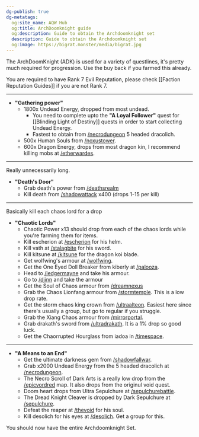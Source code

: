 ```yaml
---
dg-publish: true
dg-metatags:
  og:site_name: AQW Hub
  og:title: ArchDoomknight guide
  og:description: Guide to obtain the Archdoomknight set
  description: Guide to obtain the Archdoomknight set
  og:image: https://bigrat.monster/media/bigrat.jpg
---
```

The ArchDoomKnight (ADK) is used for a variety of questlines, it's pretty much required for progression. Use the buy back if you farmed this already.

You are required to have Rank 7 Evil Reputation, please check [[Faction Reputation Guides]] if you are not Rank 7.

---

- **"Gathering power"**
	- 1800x Undead Energy, dropped from most undead.
		- You need to complete upto the **"A Loyal Follower"** quest for [[Blinding Light of Destiny]] quests in order to start collecting Undead Energy.
		- Fastest to obtain from [/necrodungeon](http://aqwwiki.wikidot.com/necropolis-dungeon) 5 headed dracolich.
	- 500x Human Souls from [/noxustower](http://aqwwiki.wikidot.com/noxus-tower).
	- 600x Dragon Energy, drops from most dragon kin, I recommend killing mobs at [/etherwardes](http://aqwwiki.wikidot.com/etherstorm-war-desoloth).

---

Really unnecessarily long.
- **"Death's Door"**
	- Grab death's power from [/deathsrealm](http://aqwwiki.wikidot.com/death-s-realm)
	- Kill death from [/shadowattack](http://aqwwiki.wikidot.com/souls-of-the-dead) x400 (drops 1-15 per kill)

---

Basically kill each chaos lord for a drop
- **"Chaotic Lords"**
	- Chaotic Power x13 should drop from each of the chaos lords while you're farming them for items.
	- Kill escherion at [/escherion](http://aqwwiki.wikidot.com/escherion-s-tower) for his helm.
	- Kill vath at [/stalagbite](http://aqwwiki.wikidot.com/stalagbite-location) for his sword.
	- Kill kitsune at [/kitsune](http://aqwwiki.wikidot.com/kitsune-s-lair) for the dragon koi blade.
	- Get wolfwing's armour at [/wolfwing](http://aqwwiki.wikidot.com/wolfwing-s-lair).
	- Get the One Eyed Doll Breaker from kiberly at [/palooza](http://aqwwiki.wikidot.com/lorestockapalooza).
	- Head to [/ledgermayne](http://aqwwiki.wikidot.com/ledgermayne-location) and take his armour.
	- Go to [/djinn](http://aqwwiki.wikidot.com/djinn) and take the armour
	- Get the Soul of Chaos armour from [/dreamnexus](http://aqwwiki.wikidot.com/dream-nexus)
	- Grab the Chaos Lionfang armour from [/stormtemple](http://aqwwiki.wikidot.com/the-storm-temple). This is a low drop rate.
	- Get the storm chaos king crown from [/ultraalteon](http://aqwwiki.wikidot.com/ultra-alteon-monster-1). Easiest here since there's usually a group, but go to regular if you struggle.
	- Grab the Xiang Chaos armour from [/mirrorportal](http://aqwwiki.wikidot.com/mirror-portal).
	- Grab drakath's sword from [/ultradrakath](http://aqwwiki.wikidot.com/ultra-drakath). It is a 1% drop so good luck.
	- Get the Chaorrupted Hourglass from iadoa in [/timespace](http://aqwwiki.wikidot.com/time-space).

---

- **"A Means to an End"**
	- Get the ultimate darkness gem from [/shadowfallwar](http://aqwwiki.wikidot.com/shadowfall-war-location).
	- Grab x2000 Undead Energy from the 5 headed dracolich at [/necrodungeon](http://aqwwiki.wikidot.com/necropolis-dungeon).
	- The Necro Scroll of Dark Arts is a really low drop from the [/epicvordred](http://aqwwiki.wikidot.com/epic-vordred) map. It also drops from the originul void quest.
	- Doom heart drops from Ultra Sepulchure at [/sepulchurebattle](http://aqwwiki.wikidot.com/sepulchure-battle).
	- The Dread Knight Cleaver is dropped by Dark Sepulchure at [/sepulchure](http://aqwwiki.wikidot.com/sepulchure-location).
	- Defeat the reaper at [/thevoid](http://aqwwiki.wikidot.com/the-void) for his soul.
	- Kill desolich for his eyes at [/desolich](http://aqwwiki.wikidot.com/desolich-location). Get a group for this.

You should now have the entire Archdoomknight Set.
